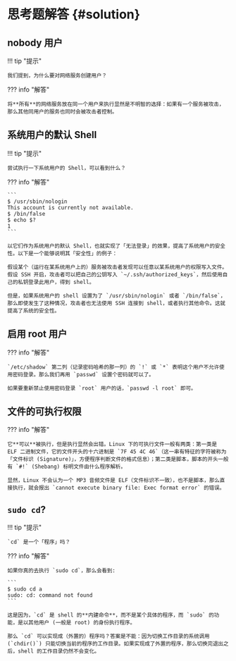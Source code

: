 # 思考题解答 {#solution}

## nobody 用户

!!! tip "提示"

    我们提到，为什么要对网络服务创建用户？

??? info "解答"

    将**所有**的网络服务放在同一个用户来执行显然是不明智的选择：如果有一个服务被攻击，那么其他同用户的服务也同时会被攻击者控制。

## 系统用户的默认 Shell

!!! tip "提示"

    尝试执行一下系统用户的 Shell，可以看到什么？

??? info "解答"

    ```
    $ /usr/sbin/nologin
    This account is currently not available.
    $ /bin/false
    $ echo $?
    1
    ```

    以它们作为系统用户的默认 Shell，也就实现了「无法登录」的效果，提高了系统用户的安全性。以下是一个能够说明其「安全性」的例子：

    假设某个（运行在某系统用户上的）服务被攻击者发现可以任意以某系统用户的权限写入文件。假设 SSH 开启，攻击者可以把自己的公钥写入 `~/.ssh/authorized_keys`，然后使用自己的私钥登录此用户，得到 shell。

    但是，如果系统用户的 shell 设置为了 `/usr/sbin/nologin` 或者 `/bin/false`，那么即使发生了这种情况，攻击者也无法使用 SSH 连接到 shell，或者执行其他命令。这就提高了系统的安全性。

## 启用 root 用户

??? info "解答"

    `/etc/shadow` 第二列（记录密码哈希的那一列）的 `!` 或 `*` 表明这个用户不允许使用密码登录。那么我们再用 `passwd` 设置个密码就可以了。

    如果要重新禁止使用密码登录 `root` 用户的话，`passwd -l root` 即可。

## 文件的可执行权限

??? info "解答"

    它**可以**被执行，但是执行显然会出错。Linux 下的可执行文件一般有两类：第一类是 ELF 二进制文件，它的文件开头的十六进制是 `7F 45 4C 46`（这一串有特征的字符被称为「文件标识 (Signature)」，方便程序判断文件的格式信息）；第二类是脚本，脚本的开头一般有 `#!` (Shebang) 标明文件由什么程序解析。

    显然，Linux 不会认为一个 MP3 音频文件是 ELF（文件标识不一致），也不是脚本，那么直接执行，就会报出 `cannot execute binary file: Exec format error` 的错误。

## `sudo cd`?

!!! tip "提示"

    `cd` 是一个「程序」吗？

??? info "解答"

    如果你真的去执行 `sudo cd`，那么会看到:

    ```
    $ sudo cd a
    sudo: cd: command not found
    ```

    这是因为，`cd` 是 shell 的**内建命令**，而不是某个具体的程序，而 `sudo` 的功能，是以其他用户 (一般是 root) 的身份执行程序。

    那么 `cd` 可以实现成（外置的）程序吗？答案是不能：因为切换工作目录的系统调用 (`chdir()`) 只能切换当前的程序的工作目录。如果实现成了外置的程序，那么切换完退出之后，shell 的工作目录仍然不会变化。
